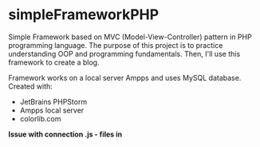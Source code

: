 # simpleFrameworkPHP
Simple Framework based on MVC (Model-View-Controller) pattern in PHP programming language. The purpose of this project is to
practice understanding OOP and programming fundamentals. Then, I'll use this framework to create a blog.

Framework works on a local server Ampps and uses MySQL database.
Created with:

- JetBrains PHPStorm 
- Ampps local server
- colorlib.com

<b>Issue with connection .js - files in <script>.</b>

Ony many such services, the file system is often by default read-only as it is meant to be shared across multiple nodes.
You need to set up and configure a shared, writable file system.

Or you can 

1. Open MySQL Tab -> Configuration.

2. In [mysqld] section, add the following line:
innodb_force_recovery = 1

3. Save the file and try starting MySQL

4. Remove that line which you just added and Save.
